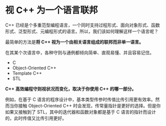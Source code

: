 # 视 C++ 为一个语言联邦

C++ 已经是个多重范型编程语言，一个同时支持过程形式、面向对象形式、函数形式、泛型形式、元编程形式的语言。所以，我们该如何理解这样一个语言呢？

最简单的方法是**将 C++ 视为一个由相关语言组成的联邦而非单一语言。**

在其某个次语言中，各种守则与通例都倾向简单、直观易懂、并且容易记住。

- C
- Object-Oriented C++
- Template C++
- STL

**C++ 高效编程守则视状况而变化，取决于你使用 C++ 的哪一部分。**

例如，在基于 C 语言的程序设计中，基本类型传参时传值比传引用更有效率。然而当你接触 Object-Oriented C++ 时会发现，传常量指针是更好的选择。但是你如果又接触到了 STL，其中的迭代器和函数对象都是基于 C 语言的指针而设计的，此时传值又比传引用更好。
